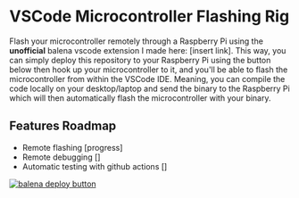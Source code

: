 # VSCode Microcontroller Flashing Rig

Flash your microcontroller remotely through a Raspberry Pi using the **unofficial** balena vscode extension I made here: [insert link]. This way, you can simply deploy this repository to your Raspberry Pi using the button below then hook up your microcontroller to it, and you'll be able to flash the microcontroller from within the VSCode IDE. Meaning, you can compile the code locally on your desktop/laptop and send the binary to the Raspberry Pi which will then automatically flash the microcontroller with your binary. 

## Features Roadmap
- Remote flashing [progress]
- Remote debugging []
- Automatic testing with github actions []


[![balena deploy button](https://www.balena.io/deploy.svg)](https://dashboard.balena-cloud.com/deploy?repoUrl=https://github.com/COTASPAR/vscode-microcontroller-rig)
